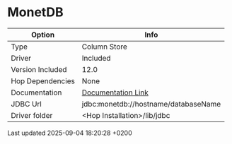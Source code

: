 <div id="header">

# MonetDB

</div>

<div id="content">

| Option           | Info                                                                                              |
| ---------------- | ------------------------------------------------------------------------------------------------- |
| Type             | Column Store                                                                                      |
| Driver           | Included                                                                                          |
| Version Included | 12.0                                                                                              |
| Hop Dependencies | None                                                                                              |
| Documentation    | [Documentation Link](https://www.monetdb.org/Documentation/Manuals/SQLreference/Programming/JDBC) |
| JDBC Url         | jdbc:monetdb://hostname/databaseName                                                              |
| Driver folder    | \<Hop Installation\>/lib/jdbc                                                                     |

</div>

<div id="footer">

<div id="footer-text">

Last updated 2025-09-04 18:20:28 +0200

</div>

</div>
